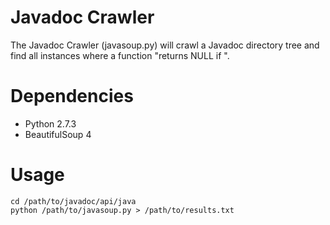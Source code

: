 Javadoc Crawler
===============

The Javadoc Crawler (javasoup.py) will crawl a Javadoc directory tree and find
all instances where a function "returns NULL if <condition>".

Dependencies
============

- Python 2.7.3
- BeautifulSoup 4

Usage
=====

    cd /path/to/javadoc/api/java
    python /path/to/javasoup.py > /path/to/results.txt


